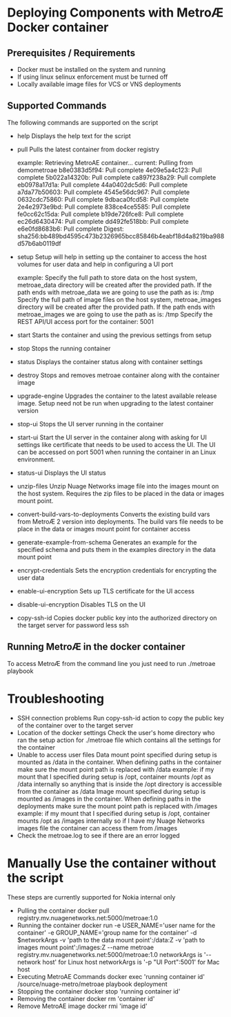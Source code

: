 # Deploying Components with MetroÆ Docker container

## Prerequisites / Requirements
* Docker must be installed on the system and running 
* If using linux selinux enforcement must be turned off
* Locally available image files for VCS or VNS deployments
 
## Supported Commands

The following commands are supported on the script

* help
	Displays the help text for the script 
* pull
	Pulls the latest container from docker registry
	
	example: 
		Retrieving MetroAE container...
		current: Pulling from demometroae
		b8e0383d5f94: Pull complete
		4e09e5a4c123: Pull complete
		5b022a14320b: Pull complete
		ca897f238a29: Pull complete
		eb0978a17d1a: Pull complete
		44a0402dc5d6: Pull complete
		a7da77b50603: Pull complete
		4545e56dc967: Pull complete
		0632cdc75860: Pull complete
		9dbaca0fcd58: Pull complete
		2e4e2973e9bd: Pull complete
		838ce4ce5585: Pull complete
		fe0cc62c15da: Pull complete
		b19de726fce8: Pull complete
		ec26d6430474: Pull complete
		dd492fe518bb: Pull complete
		e6e0fd8683b6: Pull complete
		Digest: sha256:bb489bd4595c473b2326965bcc85846b4eabf18d4a8219ba988d57b6ab0119df
* setup
	Setup will help in setting up the container to access the host volumes for user data and help in configuring a UI port
	
	example:
		Specify the full path to store data on the host system, metroae_data directory will be created after the provided path. If the path ends with metroae_data we are going to use the path as is: /tmp
		Specify the full path of image files on the host system, metroae_images directory will be created after the provided path. If the path ends with metroae_images we are going to use the path as is: /tmp
		Specify the REST API/UI access port for the container: 5001
* start
	Starts the container and using the previous settings from setup
* stop
	Stops the running container
* status
	Displays the container status along with container settings
* destroy
	Stops and removes metroae container along with the container image
* upgrade-engine
	Upgrades the container to the latest available release image. Setup need not be run when upgrading to the latest container version
* stop-ui
	Stops the UI server running in the container
* start-ui
	Start the UI server in the container along with asking for UI settings like certificate that needs to be used to access the UI. The UI can be accessed on port 5001 when running the container in an Linux environment.
* status-ui
	Displays the UI status
* unzip-files
	Unzip Nuage Networks image file into the images mount on the host system. Requires the zip files to be placed in the data or images mount point.
* convert-build-vars-to-deployments
	Converts the existing build vars from MetroÆ 2 version into deployments. The build vars file needs to be place in the data or images mount point for container access
* generate-example-from-schema
    Generates an example for the specified schema and puts them in the examples directory in the data mount point
* encrypt-credentials
	Sets the encryption credentials for encrypting the user data
* enable-ui-encryption
	Sets up TLS certificate for the UI access
* disable-ui-encryption 
	Disables TLS on the UI
* copy-ssh-id
	Copies docker public key into the authorized directory on the target server for password less ssh

## Running MetroÆ in the docker container 
To access MetroÆ from the command line you just need to run ./metroae playbook

# Troubleshooting
* SSH connection problems
	Run copy-ssh-id action to copy the public key of the container over to the target server
* Location of the docker settings
	Check the user's home directory who ran the setup action for ./metroae file which contains all the settings for the container
* Unable to access user files
	Data mount point specified during setup is mounted as /data in the container. When defining paths in the container make sure the mount point path is replaced with /data
		example:
			if my mount that I specified during setup is /opt, container mounts /opt as /data internally so anything that is inside the /opt directory is accessible from the container as /data
	Image mount specified during setup is mounted as /images in the container. When defining paths in the deployments make sure the mount point path is replaced with /images
		example:
			if my mount that I specified during setup is /opt, container mounts /opt as /images internally so if I have my Nuage Networks images file the container can access them from /images 
* Check the metroae.log to see if there are an error logged 

# Manually Use the container without the script
  These steps are currently supported for Nokia internal only
* Pulling the container
	docker pull registry.mv.nuagenetworks.net:5000/metroae:1.0
* Running the container
	docker run -e USER_NAME='user name for the container' -e GROUP_NAME='group name for the container' -d $networkArgs -v 'path to the data mount point':/data:Z -v 'path to images mount point':/images:Z --name metroae registry.mv.nuagenetworks.net:5000/metroae:1.0 
	 networkArgs is '--network host' for Linux host
	 networkArgs is '-p "UI Port":5001' for Mac host
* Executing MetroAE Commands
	docker exec 'running container id' /source/nuage-metro/metroae playbook deployment
* Stopping the container
	docker stop 'running container id'
* Removing the container
	docker rm 'container id'
* Remove MetroAE image
	docker rmi 'image id'